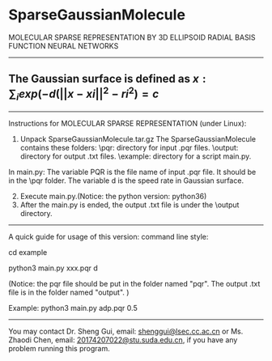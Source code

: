 # SparseGaussianMolecule
MOLECULAR SPARSE REPRESENTATION BY 3D ELLIPSOID RADIAL BASIS FUNCTION NEURAL NETWORKS

------------------------------------------------------------------------------------------------------------------------
The Gaussian surface is defined as ${x: \sum_{i}exp(-d(||x-xi||^2 - ri^2)=c}$
------------------------------------------------------------------------------------------------------------------------

------------------------------------------------------------------------------------------------------------------------
Instructions for MOLECULAR SPARSE REPRESENTATION (under Linux): 
1) Unpack SparseGaussianMolecule.tar.gz
   The SparseGaussianMolecule contains these folders:
   \pqr: directory for input .pqr files.
   \output: directory for output .txt files.
   \example: directory for a script main.py.
   
In main.py: The variable PQR is the file name of input .pqr file. 
It should be in the \pqr folder. The variable d is the speed rate in Gaussian surface.
		
2) Execute main.py.(Notice: the python version: python36)
3) After the main.py is ended, the output .txt file is under the \output directory.

------------------------------------------------------------------------------------------------------------------------ 
A quick guide for usage of this version:
command line style:

cd example

python3 main.py xxx.pqr d

(Notice: the pqr file should be put in the folder named "pqr". The output .txt file is in the folder named "output". )

Example: python3 main.py adp.pqr 0.5

------------------------------------------------------------------------------------------------------------------------
 You may contact Dr. Sheng Gui, email: shenggui@lsec.cc.ac.cn or Ms. Zhaodi Chen, email: 20174207022@stu.suda.edu.cn, if you have any problem running this program.
   
